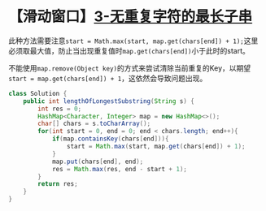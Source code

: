 # 【滑动窗口】[3-无重复字符的最长子串](https://leetcode.cn/problems/longest-substring-without-repeating-characters/)

此种方法需要注意`start = Math.max(start, map.get(chars[end]) + 1);`这里必须取最大值，防止当出现重复值时`map.get(chars[end])`小于此时的start。

不能使用`map.remove(Object key)`的方式来尝试清除当前重复的Key，以期望`start = map.get(chars[end]) + 1`，这依然会导致问题出现。

```java
class Solution {
    public int lengthOfLongestSubstring(String s) {
        int res = 0;
        HashMap<Character, Integer> map = new HashMap<>();
        char[] chars = s.toCharArray();
        for(int start = 0, end = 0; end < chars.length; end++){
            if(map.containsKey(chars[end])){
                start = Math.max(start, map.get(chars[end]) + 1);
            }
            map.put(chars[end], end);
            res = Math.max(res, end - start + 1);
        }
        return res;
    }
}
```
